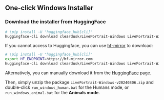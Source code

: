 ## One-click Windows Installer

### Download the installer from HuggingFace
```bash
# !pip install -U "huggingface_hub[cli]"
huggingface-cli download cleardusk/LivePortrait-Windows LivePortrait-Windows-v20240806.zip
```

If you cannot access to Huggingface, you can use [hf-mirror](https://hf-mirror.com/) to download:
```bash
# !pip install -U "huggingface_hub[cli]"
export HF_ENDPOINT=https://hf-mirror.com
huggingface-cli download cleardusk/LivePortrait-Windows LivePortrait-Windows-v20240806.zip
```

Alternatively, you can manually download it from the [HuggingFace](https://huggingface.co/cleardusk/LivePortrait-Windows/blob/main/LivePortrait-Windows-v20240806.zip) page.

Then, simply unzip the package `LivePortrait-Windows-v20240806.zip` and double-click `run_windows_human.bat` for the Humans mode, or `run_windows_animal.bat` for the **Animals mode**.
